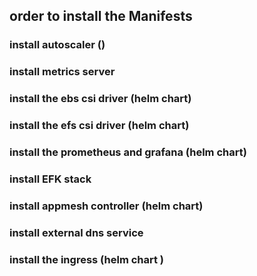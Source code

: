 ## order to install the Manifests
### install autoscaler ()
###  install metrics server 

###  install the ebs csi driver (helm chart)
###  install the efs csi driver (helm chart)

###  install the prometheus and grafana (helm chart)
###  install EFK stack 

###  install appmesh controller (helm chart)

###  install external dns service 

###  install the ingress (helm chart )